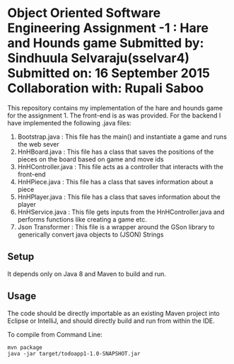 Object Oriented Software Engineering
Assignment -1 : Hare and Hounds game
Submitted by: Sindhuula Selvaraju(sselvar4)
Submitted on: 16 September 2015
Collaboration with: Rupali Saboo 
=================

This repository contains my implementation of the hare and hounds game for the assignment 1.
The front-end is as was provided.
For the backend I have implemented the following .java files:
1. Bootstrap.java             : This file has the main() and instantiate a game and runs the web sever
2. HnHBoard.java            : This file has a class that saves the positions of the pieces on the board based on game and  move ids
3. HnHController.java      : This file acts as a controller that interacts with the front-end  
4. HnHPiece.java             : This file has a class that saves information about a piece 
5. HnHPlayer.java            : This file has a class that saves information about the player
6. HnHService.java          :  This file gets inputs from the HnHController.java and performs functions like creating a game etc.
7. Json Transformer        : This file is a wrapper around  the GSon library to generically convert java objects to (JSON) Strings

Setup
-----

It depends only on Java 8 and Maven to build and run.

Usage
-----

The code should be directly importable as an existing Maven project into Eclipse or IntelliJ, and should directly build and run from within the IDE.  

To compile from Command Line:

```console
mvn package
java -jar target/todoapp1-1.0-SNAPSHOT.jar
```
